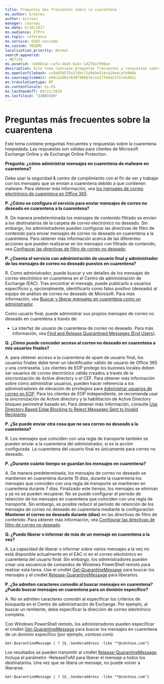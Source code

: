 ```yaml
---
title: Preguntas más frecuentes sobre la cuarentena
ms.author: krowley
author: kccross
manager: laurawi
ms.date: 6/16/2017
ms.audience: ITPro
ms.topic: reference
ms.service: O365-seccomp
ms.custom: TN2DMC
localization_priority: Normal
search.appverid:
- MET150
ms.assetid: c440b2ac-cafa-4be5-ba4c-14278a7990ae
description: Este tema contiene preguntas frecuentes y respuestas sobre la cuarentena hospedada.
ms.openlocfilehash: cc8a05b575e17dbc71d4b9e214cb29a4cafe8b6b
ms.sourcegitcommit: e9dca2d6a7838f98bb7eca127fdda2372cda402c
ms.translationtype: MT
ms.contentlocale: es-ES
ms.lasthandoff: 08/21/2018
ms.locfileid: "23003199"
---
```

# <a name="quarantine-faq"></a>Preguntas más frecuentes sobre la cuarentena

Este tema contiene preguntas frecuentes y respuestas sobre la cuarentena hospedada. Las respuestas son válidas para clientes de Microsoft Exchange Online y de Exchange Online Protection.
  
 **Pregunta: ¿cómo administrar mensajes en cuarentena de malware en cuarentena?**
  
Debe usar la seguridad &amp; centro de cumplimiento con el fin de ver y trabajar con los mensajes que se envían a cuarentena debido a que contienen malware. Para obtener más información, vea [los mensajes de correo electrónico de cuarentena en Office 365](https://support.office.com/article/Quarantine-email-messages-in-Office-365-4c234874-015e-4768-8495-98fcccfc639b).
  
 **P. ¿Cómo se configura el servicio para enviar mensajes de correo no deseado en cuarentena a la cuarentena?**
  
R. De manera predeterminada los mensajes de contenido filtrado se envían a los destinatarios de la carpeta de correo electrónico no deseado. Sin embargo, los administradores pueden configurar las directivas de filtro de contenido para enviar mensajes de correo no deseado en cuarentena a la cuarentena. Para obtener más información acerca de las diferentes acciones que pueden realizarse en los mensajes con filtrado de contenido, vea [Configurar las directivas de filtro de correo no deseado](configure-your-spam-filter-policies.md).
  
 **P. ¿Cuenta el servicio con administración de usuario final y administrador de los mensajes de correo no deseado puestos en cuarentena?**
  
R. Como administrador, puede buscar y ver detalles de los mensajes de correo electrónico en cuarentena en el Centro de administración de Exchange (EAC). Tras encontrar el mensaje, puede publicarlo a usuarios específicos y, opcionalmente, identificarlo como falso positivo (deseado) al equipo de análisis de correo no deseado de Microsoft. Para más información, vea [Buscar y liberar mensajes en cuarentena como un administrador](find-and-release-quarantined-messages-as-an-administrator.md).
  
Como usuario final, puede administrar sus propios mensajes de correo no deseado en cuarentena a través de: 
  
- La interfaz de usuario de cuarentena de correo no deseado. Para más información, vea [Find and Release Quarantined Messages (End Users)](http://technet.microsoft.com/library/e439b560-827a-4807-abd3-6b861c1ff786.aspx).
        
 **Q. ¿Cómo puede conceder acceso al correo no deseado en cuarentena a mis usuarios finales?**
  
A. para obtener acceso a la cuarentena de spam de usuario final, los usuarios finales debe tener un identificador válido de usuario de Office 365 y una contraseña. Los clientes de EOP protege los buzones locales deben ser usuarios de correo electrónico válida creados a través de la sincronización de Active directory o el CEF. Para obtener más información sobre cómo administrar usuarios, pueden hacer referencia a los administradores de elevación de privilegios para [Administrar usuarios de correo en EOP](eop/manage-mail-users-in-eop.md). Para los clientes de EOP independiente, se recomienda usar la sincronización de Active directory y la habilitación de Active Directory bloqueo perimetral basado en; Para obtener más información, consulte [Use Directory Based Edge Blocking to Reject Messages Sent to Invalid Recipients](http://technet.microsoft.com/library/ca7b7416-92ed-40ad-abdb-695be46ea2e4.aspx).
  
 **P. ¿Se puede enviar otra cosa que no sea correo no deseado a la cuarentena?**
  
R. Los mensajes que coinciden con una regla de transporte también se pueden enviar a la cuarentena del administrador, si es la acción configurada. La cuarentena del usuario final es únicamente para correo no deseado.
  
 **P. ¿Durante cuánto tiempo se guardan los mensajes en cuarentena?**
  
A. De manera predeterminada, los mensajes de correo no deseado se mantienen en cuarentena durante 15 días, durante la cuarentena los mensajes que coinciden con una regla de transporte se mantienen en cuarentena durante 7 días. Finalizado este tiempo, los mensajes se eliminan y ya no se pueden recuperar. No se puede configurar el periodo de retención de los mensajes en cuarentena que coinciden con una regla de transporte. Sin embargo, es posible reducir el período de retención de los mensajes de correo no deseado en cuarentena mediante la configuración **Mantener el correo no deseado durante (días)** en las directivas de filtro de contenido. Para obtener más información, vea [Configurar las directivas de filtro de correo no deseado](configure-your-spam-filter-policies.md).
  
 **Q. ¿Puedo liberar o informar de más de un mensaje en cuarentena a la vez?**
  
A. La capacidad de liberar o informar sobre varios mensajes a la vez no está disponible actualmente en el EAC ni en el correo electrónico en cuarentena del usuario final. Sin embargo, los administradores pueden crear una secuencia de comandos de Windows PowerShell remoto para realizar esta tarea. Use el cmdlet [Get-QuarantineMessage](http://technet.microsoft.com/library/88026da1-8dbc-49e7-80e8-112a32773c34.aspx) para buscar los mensajes y el cmdlet [Release-QuarantineMessage](http://technet.microsoft.com/library/4a3aa05c-238f-46f2-b8dd-b0e3c38eab3e.aspx) para liberarlos. 
  
 **P. ¿Se admiten caracteres comodín al buscar mensajes en cuarentena? ¿Puedo buscar mensajes en cuarentena para un dominio específico?**
  
A. No se admiten caracteres comodín al especificar los criterios de búsqueda en el Centro de administración de Exchange. Por ejemplo, al buscar un remitente, debe especificar la dirección de correo electrónico completa.
  
Con Windows PowerShell remoto, los administradores pueden especificar el cmdlet [Get-QuarantineMessage](http://technet.microsoft.com/library/88026da1-8dbc-49e7-80e8-112a32773c34.aspx) para buscar los mensajes en cuarentena de un dominio específico (por ejemplo, contoso.com): 
  
```
Get-QuarantineMessage | ? {$_.Senderaddress -like "*@contoso.com"}
```

Los resultados se pueden transmitir al cmdlet [Release-QuarantineMessage](http://technet.microsoft.com/library/4a3aa05c-238f-46f2-b8dd-b0e3c38eab3e.aspx). Incluya el parámetro -ReleaseToAll para liberar el mensaje a todos los destinatarios. Una vez que se libera un mensaje, no puede volver a liberarse. 
  
```
Get-QuarantineMessage | ? {$_.Senderaddress -like "*@contoso.com"}
```


